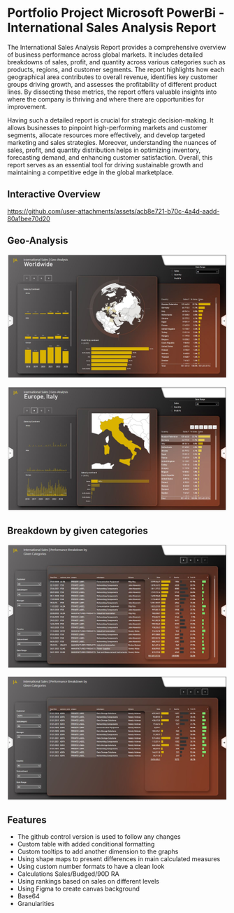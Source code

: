 # Portfolio Project Microsoft PowerBi - International Sales Analysis Report

The International Sales Analysis Report provides a comprehensive overview of business performance across global markets. It includes detailed breakdowns of sales, profit, and quantity across various categories such as products, regions, and customer segments. The report highlights how each geographical area contributes to overall revenue, identifies key customer groups driving growth, and assesses the profitability of different product lines. By dissecting these metrics, the report offers valuable insights into where the company is thriving and where there are opportunities for improvement.

Having such a detailed report is crucial for strategic decision-making. It allows businesses to pinpoint high-performing markets and customer segments, allocate resources more effectively, and develop targeted marketing and sales strategies. Moreover, understanding the nuances of sales, profit, and quantity distribution helps in optimizing inventory, forecasting demand, and enhancing customer satisfaction. Overall, this report serves as an essential tool for driving sustainable growth and maintaining a competitive edge in the global marketplace.

## Interactive Overview

https://github.com/user-attachments/assets/acb8e721-b70c-4a4d-aadd-80a1bee70d20

## Geo-Analysis

![alt text](https://github.com/pawelkulakowski/powerbi_portfolio_project_six/blob/master/project_01a.JPG?raw=true)

![alt text](https://github.com/pawelkulakowski/powerbi_portfolio_project_six/blob/master/project_02a.JPG?raw=true)

## Breakdown by given categories

![alt text](https://github.com/pawelkulakowski/powerbi_portfolio_project_six/blob/master/project_03a.JPG?raw=true)

![alt text](https://github.com/pawelkulakowski/powerbi_portfolio_project_six/blob/master/project_04a.JPG?raw=true)




## Features
- The github control version is used to follow any changes
- Custom table with added conditional formatting
- Custom tooltips to add another dimension to the graphs
- Using shape maps to present differences in main calculated measures
- Using custom number formats to have a clean look
- Calculations Sales/Budged/90D RA
- Using rankings based on sales on different levels
- Using Figma to create canvas background
- Base64
- Granularities
